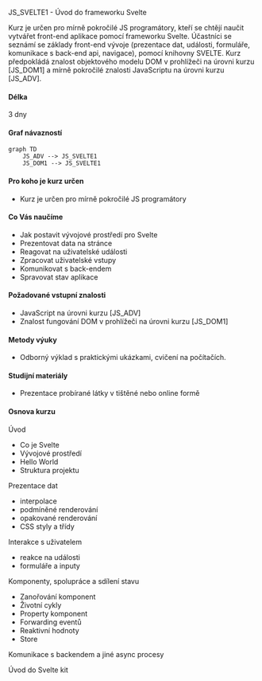 JS_SVELTE1 - Úvod do frameworku Svelte

Kurz je určen pro mírně pokročilé JS programátory, kteří se chtějí naučit vytvářet front-end aplikace pomocí frameworku Svelte. Účastníci se seznámí se základy front-end vývoje (prezentace dat, události, formuláře, komunikace s back-end api, navigace), pomocí knihovny SVELTE. Kurz předpokládá znalost objektového modelu DOM v prohlížeči na úrovni kurzu [JS_DOM1] a mírně pokročilé znalosti JavaScriptu na úrovni kurzu [JS_ADV].

#### Délka

3 dny

#### Graf návazností

```mermaid
graph TD
    JS_ADV --> JS_SVELTE1
    JS_DOM1 --> JS_SVELTE1
```

#### Pro koho je kurz určen

- Kurz je určen pro mírně pokročilé JS programátory

#### Co Vás naučíme

- Jak postavit vývojové prostředí pro Svelte
- Prezentovat data na stránce
- Reagovat na uživatelské události
- Zpracovat uživatelské vstupy
- Komunikovat s back-endem
- Spravovat stav aplikace

#### Požadované vstupní znalosti

- JavaScript na úrovni kurzu [JS_ADV]
- Znalost fungování DOM v prohlížeči na úrovni kurzu [JS_DOM1]

#### Metody výuky

- Odborný výklad s praktickými ukázkami, cvičení na počítačích.

#### Studijní materiály

- Prezentace probírané látky v tištěné nebo online formě

#### Osnova kurzu

Úvod

- Co je Svelte
- Vývojové prostředí
- Hello World
- Struktura projektu

Prezentace dat

- interpolace
- podmíněné renderování
- opakované renderování
- CSS styly a třídy

Interakce s uživatelem

- reakce na události
- formuláře a inputy

Komponenty, spolupráce a sdílení stavu

- Zanořování komponent
- Životní cykly
- Property komponent
- Forwarding eventů
- Reaktivní hodnoty
- Store

Komunikace s backendem a jiné async procesy

Úvod do Svelte kit
